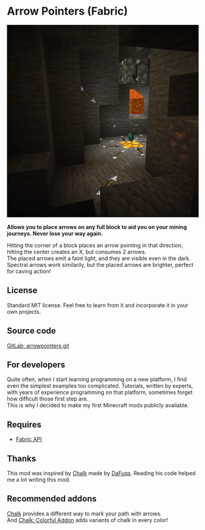 # Arrow Pointers (Fabric)

![Screenshot](./images/screenshot.png "Arrow Pointers screenshot")

**Allows you to place arrows on any full block to aid you on your mining journeys. Never lose your way again.**

Hitting the corner of a block places an arrow pointing in that direction, hitting the center creates an X, but consumes 2 arrows.  
The placed arrows emit a faint light, and they are visible even in the dark.  
Spectral arrows work similarily, but the placed arrows are brighter, perfect for caving action!


## License

Standard MIT license. Feel free to learn from it and incorporate it in your own projects.

## Source code

[GitLab: arrowpointers.git](https://gitlab.com/pintergabor/arrowpointers.git)

## For developers

Quite often, when I start learning programming on a new platform, I find even the simplest examples too complicated.
Tutorials, written by experts, with years of experience programming on that platform, sometimes forget how difficult those first step are.  
This is why I decided to make my first Minecraft mods publicly available.


## Requires  
- [Fabric API](https://modrinth.com/mod/fabric-api)

## Thanks

This mod was inspired by [Chalk](https://modrinth.com/mod/chalk) made by [DaFuqs](https://modrinth.com/user/DaFuqs).
Reading his code helped me a lot writing this mod.

## Recommended addons  
[Chalk](https://modrinth.com/mod/chalk) provides a different way to mark your path with arrows.  
And [Chalk: Colorful Addon](https://modrinth.com/mod/chalk-colorful-addon) adds variants of chalk in every color!

